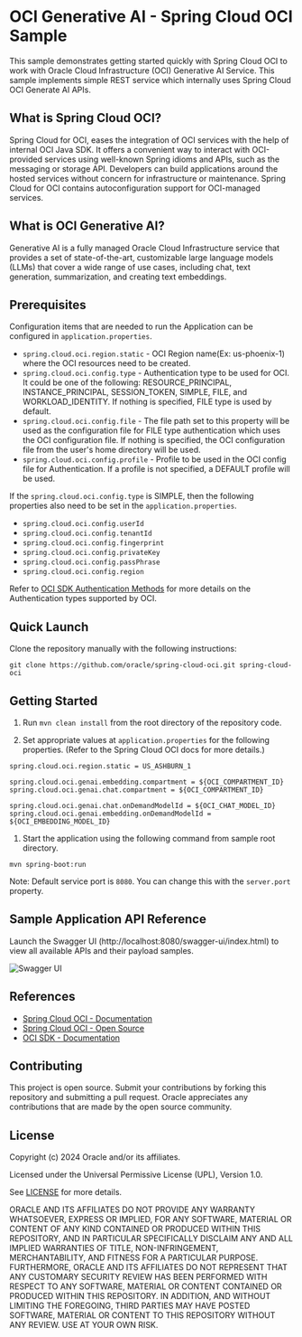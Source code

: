 # OCI Generative AI - Spring Cloud OCI Sample

This sample demonstrates getting started quickly with Spring Cloud OCI to work with Oracle Cloud Infrastructure (OCI) Generative AI Service. This sample implements simple REST service which internally uses Spring Cloud OCI Generate AI APIs.

## What is Spring Cloud OCI?

Spring Cloud for OCI, eases the integration of OCI services with the help of internal OCI Java SDK. It offers a convenient way to interact with OCI-provided services using well-known Spring idioms and APIs, such as the messaging or storage API. Developers can build applications around the hosted services without concern for infrastructure or maintenance. Spring Cloud for OCI contains autoconfiguration support for OCI-managed services.

## What is OCI Generative AI?

Generative AI is a fully managed Oracle Cloud Infrastructure service that provides a set of state-of-the-art, customizable large language models (LLMs) that cover a wide range of use cases, including chat, text generation, summarization, and creating text embeddings.

## Prerequisites
Configuration items that are needed to run the Application can be configured in `application.properties`.

* `spring.cloud.oci.region.static` - OCI Region name(Ex: us-phoenix-1) where the OCI resources need to be created.
* `spring.cloud.oci.config.type` - Authentication type to be used for OCI. It could be one of the following: RESOURCE_PRINCIPAL, INSTANCE_PRINCIPAL, SESSION_TOKEN, SIMPLE, FILE, and WORKLOAD_IDENTITY. If nothing is specified, FILE type is used by default.
* `spring.cloud.oci.config.file` - The file path set to this property will be used as the configuration file for FILE type authentication which uses the OCI configuration file. If nothing is specified, the OCI configuration file from the user's home directory will be used.
* `spring.cloud.oci.config.profile` - Profile to be used in the OCI config file for Authentication. If a profile is not specified, a DEFAULT profile will be used.

If the `spring.cloud.oci.config.type` is SIMPLE, then the following properties also need to be set in the `application.properties`.

* `spring.cloud.oci.config.userId`
* `spring.cloud.oci.config.tenantId`
* `spring.cloud.oci.config.fingerprint`
* `spring.cloud.oci.config.privateKey`
* `spring.cloud.oci.config.passPhrase`
* `spring.cloud.oci.config.region`

Refer to [OCI SDK Authentication Methods](https://docs.oracle.com/en-us/iaas/Content/API/Concepts/sdk_authentication_methods.htm) for more details on the Authentication types supported by OCI.

## Quick Launch

Clone the repository manually with the following instructions:

```
git clone https://github.com/oracle/spring-cloud-oci.git spring-cloud-oci
```

## Getting Started

1. Run `mvn clean install` from the root directory of the repository code.

1. Set appropriate values at `application.properties` for the following properties. (Refer to the Spring Cloud OCI docs for more details.)
```
spring.cloud.oci.region.static = US_ASHBURN_1

spring.cloud.oci.genai.embedding.compartment = ${OCI_COMPARTMENT_ID}
spring.cloud.oci.genai.chat.compartment = ${OCI_COMPARTMENT_ID}

spring.cloud.oci.genai.chat.onDemandModelId = ${OCI_CHAT_MODEL_ID}
spring.cloud.oci.genai.embedding.onDemandModelId = ${OCI_EMBEDDING_MODEL_ID}
```
1. Start the application using the following command from sample root directory.
```
mvn spring-boot:run
```

Note: Default service port is `8080`. You can change this with the  `server.port` property.

## Sample Application API Reference

Launch the Swagger UI (http://localhost:8080/swagger-ui/index.html) to view all available APIs and their payload samples.

![Swagger UI](./images/swagger-ui.png)

## References
* [Spring Cloud OCI - Documentation](#)
* [Spring Cloud OCI - Open Source](https://github.com/oracle/spring-cloud-oci)
* [OCI SDK - Documentation](https://docs.oracle.com/en-us/iaas/Content/API/Concepts/sdks.htm)

## Contributing
This project is open source.  Submit your contributions by forking this repository and submitting a pull request.  Oracle appreciates any contributions that are made by the open source community.

## License
Copyright (c) 2024 Oracle and/or its affiliates.

Licensed under the Universal Permissive License (UPL), Version 1.0.

See [LICENSE](../../LICENSE.txt) for more details.

ORACLE AND ITS AFFILIATES DO NOT PROVIDE ANY WARRANTY WHATSOEVER, EXPRESS OR IMPLIED, FOR ANY SOFTWARE, MATERIAL OR CONTENT OF ANY KIND CONTAINED OR PRODUCED WITHIN THIS REPOSITORY, AND IN PARTICULAR SPECIFICALLY DISCLAIM ANY AND ALL IMPLIED WARRANTIES OF TITLE, NON-INFRINGEMENT, MERCHANTABILITY, AND FITNESS FOR A PARTICULAR PURPOSE.  FURTHERMORE, ORACLE AND ITS AFFILIATES DO NOT REPRESENT THAT ANY CUSTOMARY SECURITY REVIEW HAS BEEN PERFORMED WITH RESPECT TO ANY SOFTWARE, MATERIAL OR CONTENT CONTAINED OR PRODUCED WITHIN THIS REPOSITORY. IN ADDITION, AND WITHOUT LIMITING THE FOREGOING, THIRD PARTIES MAY HAVE POSTED SOFTWARE, MATERIAL OR CONTENT TO THIS REPOSITORY WITHOUT ANY REVIEW. USE AT YOUR OWN RISK. 